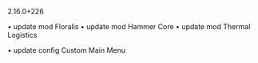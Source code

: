 2.16.0+226

• update mod Floralis
• update mod Hammer Core
• update mod Thermal Logistics

• update config Custom Main Menu
